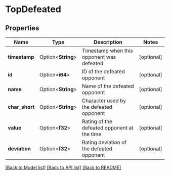 # TopDefeated

## Properties

Name | Type | Description | Notes
------------ | ------------- | ------------- | -------------
**timestamp** | Option<**String**> | Timestamp when this opponent was defeated | [optional]
**id** | Option<**i64**> | ID of the defeated opponent | [optional]
**name** | Option<**String**> | Name of the defeated opponent | [optional]
**char_short** | Option<**String**> | Character used by the defeated opponent | [optional]
**value** | Option<**f32**> | Rating of the defeated opponent at the time | [optional]
**deviation** | Option<**f32**> | Rating deviation of the defeated opponent | [optional]

[[Back to Model list]](../README.md#documentation-for-models) [[Back to API list]](../README.md#documentation-for-api-endpoints) [[Back to README]](../README.md)


